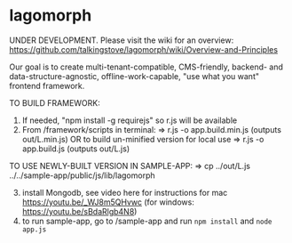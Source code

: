 # lagomorph
UNDER DEVELOPMENT. Please visit the wiki for an overview: 
https://github.com/talkingstove/lagomorph/wiki/Overview-and-Principles

Our goal is to create  multi-tenant-compatible, CMS-friendly, backend- and data-structure-agnostic, offline-work-capable, "use what you want" frontend framework.

TO BUILD FRAMEWORK:
1) If needed, "npm install -g requirejs" so r.js will be available
2) From /framework/scripts in terminal:
=> r.js -o app.build.min.js (outputs out/L.min.js)
OR to build un-minified version for local use => r.js -o app.build.js (outputs out/L.js)

TO USE NEWLY-BUILT VERSION IN SAMPLE-APP:
=> cp ../out/L.js ../../sample-app/public/js/lib/lagomorph

3) install Mongodb, see video here for instructions for mac https://youtu.be/_WJ8m5QHvwc (for windows: https://youtu.be/sBdaRlgb4N8)
4) to run sample-app, go to /sample-app and run `npm install` and `node app.js`
